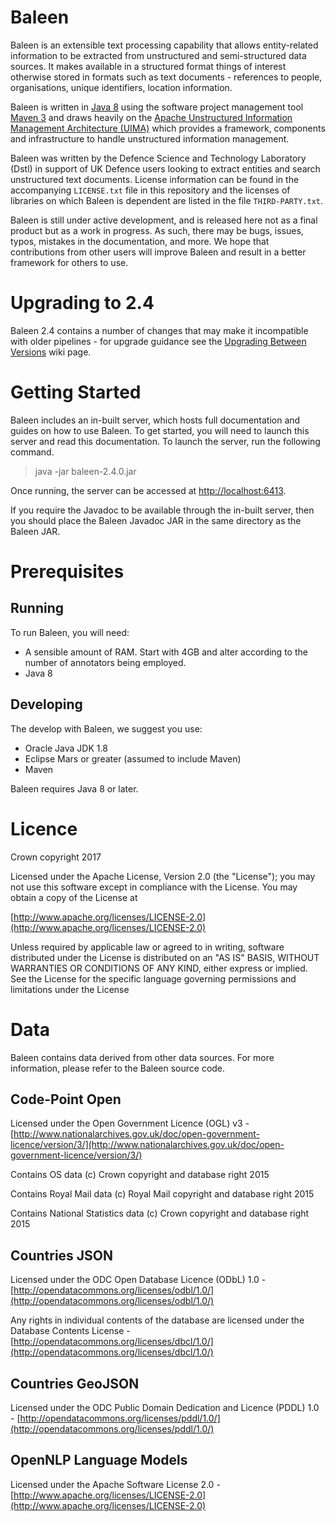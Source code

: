 # Baleen

Baleen is an extensible text processing capability that allows entity-related information to be extracted from unstructured and semi-structured data sources. It makes available in a structured format things of interest otherwise stored in formats such as text documents - references to people, organisations, unique identifiers, location information.

Baleen is written in [Java 8](http://www.oracle.com/java/javase/downloads/jre8-downloads-2133155.html) using the software project management tool [Maven 3](http://maven.apache.org) and draws heavily on the [Apache Unstructured Information Management Architecture (UIMA)](http://uima.apache.org) which provides a framework, components and infrastructure to handle unstructured information management.    

Baleen was written by the Defence Science and Technology Laboratory (Dstl) in support of UK Defence users looking to extract entities and search unstructured text documents. License information can be found in the accompanying `LICENSE.txt` file in this repository and the licenses of libraries on which Baleen is dependent are listed in the file `THIRD-PARTY.txt`.

Baleen is still under active development, and is released here not as a final product but as a work in progress. As such, there may be bugs, issues, typos, mistakes in the documentation, and more. We hope that contributions from other users will improve Baleen and result in a better framework for others to use.

# Upgrading to 2.4

Baleen 2.4 contains a number of changes that may make it incompatible with older pipelines - for upgrade guidance see the [Upgrading Between Versions](https://github.com/dstl/baleen/wiki/Upgrading-Between-Versions#upgrading-230-to-240) wiki page.

# Getting Started

Baleen includes an in-built server, which hosts full documentation and guides on how to use Baleen.
To get started, you will need to launch this server and read this documentation.
To launch the server, run the following command.

> java -jar baleen-2.4.0.jar

Once running, the server can be accessed at [http://localhost:6413](http://localhost:6413).

If you require the Javadoc to be available through the in-built server, then you should place the Baleen Javadoc JAR in the same directory as the Baleen JAR.

# Prerequisites

## Running

To run Baleen, you will need:

* A sensible amount of RAM. Start with 4GB and alter according to the number of annotators being employed. 
* Java 8
 
## Developing

The develop with Baleen, we suggest you use:

* Oracle Java JDK 1.8
* Eclipse Mars or greater (assumed to include Maven)
* Maven

Baleen requires Java 8 or later.

# Licence

Crown copyright 2017

Licensed under the Apache License, Version 2.0 (the "License");
you may not use this software except in compliance with the License.
You may obtain a copy of the License at

[http://www.apache.org/licenses/LICENSE-2.0](http://www.apache.org/licenses/LICENSE-2.0)

Unless required by applicable law or agreed to in writing, software
distributed under the License is distributed on an "AS IS" BASIS,
WITHOUT WARRANTIES OR CONDITIONS OF ANY KIND, either express or implied.
See the License for the specific language governing permissions and
limitations under the License

# Data

Baleen contains data derived from other data sources. For more information, please refer to the Baleen source code.

## Code-Point Open

Licensed under the Open Government Licence (OGL) v3 - [http://www.nationalarchives.gov.uk/doc/open-government-licence/version/3/](http://www.nationalarchives.gov.uk/doc/open-government-licence/version/3/)

Contains OS data (c) Crown copyright and database right 2015

Contains Royal Mail data (c) Royal Mail copyright and database right 2015

Contains National Statistics data (c) Crown copyright and database right 2015

## Countries JSON

Licensed under the ODC Open Database Licence (ODbL) 1.0 - [http://opendatacommons.org/licenses/odbl/1.0/](http://opendatacommons.org/licenses/odbl/1.0/)

Any rights in individual contents of the database are licensed under the Database Contents License - [http://opendatacommons.org/licenses/dbcl/1.0/](http://opendatacommons.org/licenses/dbcl/1.0/)


## Countries GeoJSON

Licensed under the ODC Public Domain Dedication and Licence (PDDL) 1.0 - [http://opendatacommons.org/licenses/pddl/1.0/](http://opendatacommons.org/licenses/pddl/1.0/)

## OpenNLP Language Models

Licensed under the Apache Software License 2.0 - [http://www.apache.org/licenses/LICENSE-2.0](http://www.apache.org/licenses/LICENSE-2.0)